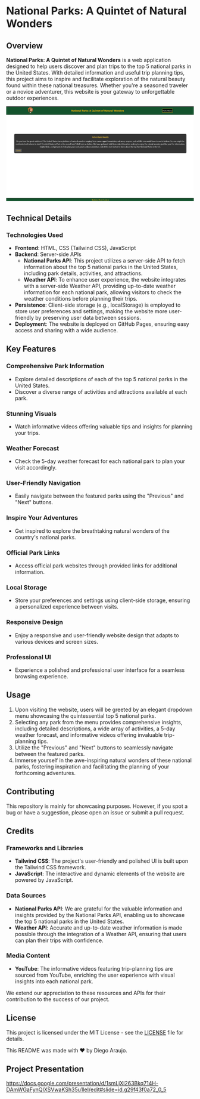# National Parks: A Quintet of Natural Wonders

## Overview

**National Parks: A Quintet of Natural Wonders** is a web application designed to help users discover and plan trips to the top 5 national parks in the United States. With detailed information and useful trip planning tips, this project aims to inspire and facilitate exploration of the natural beauty found within these national treasures. Whether you're a seasoned traveler or a novice adventurer, this website is your gateway to unforgettable outdoor experiences.

![National Parks Website Screenshot](./assets/project-ss.png)

## Technical Details

### Technologies Used

- **Frontend**: HTML, CSS (Tailwind CSS), JavaScript
- **Backend**: Server-side APIs
  - **National Parks API**: This project utilizes a server-side API to fetch information about the top 5 national parks in the United States, including park details, activities, and attractions.
  - **Weather API**: To enhance user experience, the website integrates with a server-side Weather API, providing up-to-date weather information for each national park, allowing visitors to check the weather conditions before planning their trips.
- **Persistence**: Client-side storage (e.g., localStorage) is employed to store user preferences and settings, making the website more user-friendly by preserving user data between sessions.
- **Deployment**: The website is deployed on GitHub Pages, ensuring easy access and sharing with a wide audience.

## Key Features

### Comprehensive Park Information

- Explore detailed descriptions of each of the top 5 national parks in the United States.
- Discover a diverse range of activities and attractions available at each park.

### Stunning Visuals

- Watch informative videos offering valuable tips and insights for planning your trips.

### Weather Forecast

- Check the 5-day weather forecast for each national park to plan your visit accordingly.

### User-Friendly Navigation

- Easily navigate between the featured parks using the "Previous" and "Next" buttons.

### Inspire Your Adventures

- Get inspired to explore the breathtaking natural wonders of the country's national parks.

### Official Park Links

- Access official park websites through provided links for additional information.

### Local Storage

- Store your preferences and settings using client-side storage, ensuring a personalized experience between visits.

### Responsive Design

- Enjoy a responsive and user-friendly website design that adapts to various devices and screen sizes.

### Professional UI

- Experience a polished and professional user interface for a seamless browsing experience.

## Usage

1. Upon visiting the website, users will be greeted by an elegant dropdown menu showcasing the quintessential top 5 national parks.
2. Selecting any park from the menu provides comprehensive insights, including detailed descriptions, a wide array of activities, a 5-day weather forecast, and informative videos offering invaluable trip-planning tips.
3. Utilize the "Previous" and "Next" buttons to seamlessly navigate between the featured parks.
4. Immerse yourself in the awe-inspiring natural wonders of these national parks, fostering inspiration and facilitating the planning of your forthcoming adventures.

## Contributing

This repository is mainly for showcasing purposes. However, if you spot a bug or have a suggestion, please open an issue or submit a pull request.

## Credits

### Frameworks and Libraries

- **Tailwind CSS**: The project's user-friendly and polished UI is built upon the Tailwind CSS framework.
- **JavaScript**: The interactive and dynamic elements of the website are powered by JavaScript.

### Data Sources

- **National Parks API**: We are grateful for the valuable information and insights provided by the National Parks API, enabling us to showcase the top 5 national parks in the United States.
- **Weather API**: Accurate and up-to-date weather information is made possible through the integration of a Weather API, ensuring that users can plan their trips with confidence.

### Media Content

- **YouTube**: The informative videos featuring trip-planning tips are sourced from YouTube, enriching the user experience with visual insights into each national park.

We extend our appreciation to these resources and APIs for their contribution to the success of our project.

## License

This project is licensed under the MIT License - see the [LICENSE](LICENSE) file for details.

This README was made with :heart: by Diego Araujo.

## Project Presentation
https://docs.google.com/presentation/d/1smLjXl263Bkq714H-DAmWGaFynQIXSVwaKSh35u1leI/edit#slide=id.g29f43f0a72_0_5